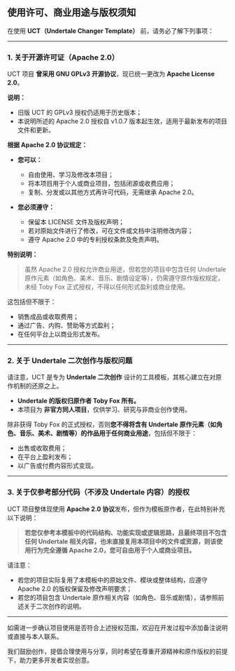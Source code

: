## 使用许可、商业用途与版权须知

在使用 **UCT（Undertale Changer Template）** 前，请务必了解下列事项：

---

### 1. 关于开源许可证（Apache 2.0）

UCT 项目 **曾采用 GNU GPLv3 开源协议**，现已统一更改为 **Apache License 2.0**。

**说明：**

* 旧版 UCT 的 GPLv3 授权仍适用于历史版本；
* 本说明所述的 Apache 2.0 授权自 v1.0.7 版本起生效，适用于最新发布的项目文件和更新。

**根据 Apache 2.0 协议规定：**

* **您可以：**

    * 自由使用、学习及修改本项目；
    * 将本项目用于个人或商业项目，包括闭源或收费应用；
    * 复制、分发或以其他方式再许可代码，无需继承 Apache 2.0。

* **您必须遵守：**

    * 保留本 LICENSE 文件及版权声明；
    * 若对原始文件进行了修改，可在文件或文档中注明修改内容；
    * 遵守 Apache 2.0 中的专利授权条款及免责声明。

**特别说明：**

> 虽然 Apache 2.0 授权允许商业用途，但若您的项目中包含任何 Undertale 原作元素（如角色、美术、音乐、剧情设定等），仍需遵守原作版权规定，未经 Toby Fox 正式授权，不得以任何形式盈利或商业使用。

这包括但不限于：

* 销售成品或收取费用；
* 通过广告、内购、赞助等方式盈利；
* 在任何平台上以商业形式发布。

---

### 2. 关于 Undertale 二次创作与版权问题

请注意，UCT 是专为 **Undertale 二次创作** 设计的工具模板，其核心建立在对原作机制的还原之上。

* **Undertale 的版权归原作者 Toby Fox 所有。**
* 本项目为 **非官方同人项目**，仅供学习、研究与非商业创作使用。

除非获得 Toby Fox 的正式授权，否则**您不得将含有 Undertale 原作元素（如角色、音乐、美术、剧情等）的作品用于任何商业用途**，包括但不限于：

* 出售或收取费用；
* 在平台上盈利发布；
* 以广告或付费内容形式变现。

---

### 3. 关于仅参考部分代码（不涉及 Undertale 内容）的授权

UCT 项目整体现使用 **Apache 2.0 协议**发布，但作为模板原作者，在此特别补充以下说明：

> **若您仅参考本模板中的代码结构、功能实现或逻辑思路，且最终项目不包含任何 Undertale 相关内容，也未直接复用本项目中的文件或资源，则该使用行为完全遵循 Apache 2.0，您可自由用于个人或商业项目。**

请注意：

* 若您的项目实际复用了本模板中的原始文件、模块或整体结构，应遵守 Apache 2.0 的版权保留及修改声明要求；
* 若您的项目包含 Undertale 原作相关内容（如角色、音乐或剧情），请参照前述关于二次创作的说明。

---

如需进一步确认项目使用是否符合上述授权范围，欢迎在开发过程中添加备注说明或直接与本人联系。

我们鼓励创作，提倡合理使用与分享，同时希望在尊重开源精神和原作版权的前提下，助力更多开发者实现创意。
